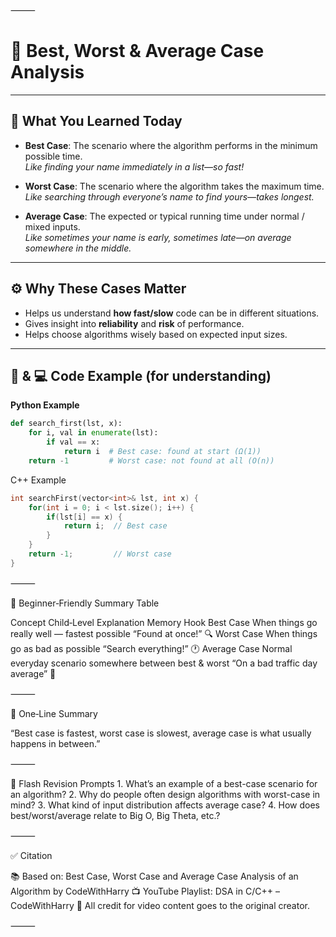 ⸻

# 📘 Best, Worst & Average Case Analysis

---

## 📌 What You Learned Today

- **Best Case**: The scenario where the algorithm performs in the minimum possible time.  
  *Like finding your name immediately in a list—so fast!*

- **Worst Case**: The scenario where the algorithm takes the maximum time.  
  *Like searching through everyone’s name to find yours—takes longest.*

- **Average Case**: The expected or typical running time under normal / mixed inputs.  
  *Like sometimes your name is early, sometimes late—on average somewhere in the middle.*

---

## ⚙️ Why These Cases Matter

- Helps us understand **how fast/slow** code can be in different situations.  
- Gives insight into **reliability** and **risk** of performance.  
- Helps choose algorithms wisely based on expected input sizes.

---

## 🐍 & 💻 Code Example (for understanding)

**Python Example**  

```python
def search_first(lst, x):
    for i, val in enumerate(lst):
        if val == x:
            return i  # Best case: found at start (Ω(1))
    return -1         # Worst case: not found at all (O(n))
```

C++ Example

```cpp
int searchFirst(vector<int>& lst, int x) {
    for(int i = 0; i < lst.size(); i++) {
        if(lst[i] == x) {
            return i;  // Best case
        }
    }
    return -1;         // Worst case
}

```
⸻

🧒 Beginner‑Friendly Summary Table

Concept	Child‑Level Explanation	Memory Hook
Best Case	When things go really well — fastest possible	“Found at once!” 🔍
Worst Case	When things go as bad as possible	“Search everything!” 🕐
Average Case	Normal everyday scenario somewhere between best & worst	“On a bad traffic day average” 🚗


⸻

💬 One‑Line Summary

“Best case is fastest, worst case is slowest, average case is what usually happens in between.”

⸻

🔁 Flash Revision Prompts
	1.	What’s an example of a best-case scenario for an algorithm?
	2.	Why do people often design algorithms with worst-case in mind?
	3.	What kind of input distribution affects average case?
	4.	How does best/worst/average relate to Big O, Big Theta, etc.?

⸻

✅ Citation

📚 Based on: Best Case, Worst Case and Average Case Analysis of an Algorithm by CodeWithHarry
📺 YouTube Playlist: DSA in C/C++ – CodeWithHarry
🧠 All credit for video content goes to the original creator.

⸻
